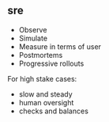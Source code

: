---
---
## sre 

- Observe   
- Simulate   
- Measure in terms of user  
- Postmortems   
- Progressive rollouts   

For high stake cases:
- slow and steady 
- human oversight 
- checks and balances 